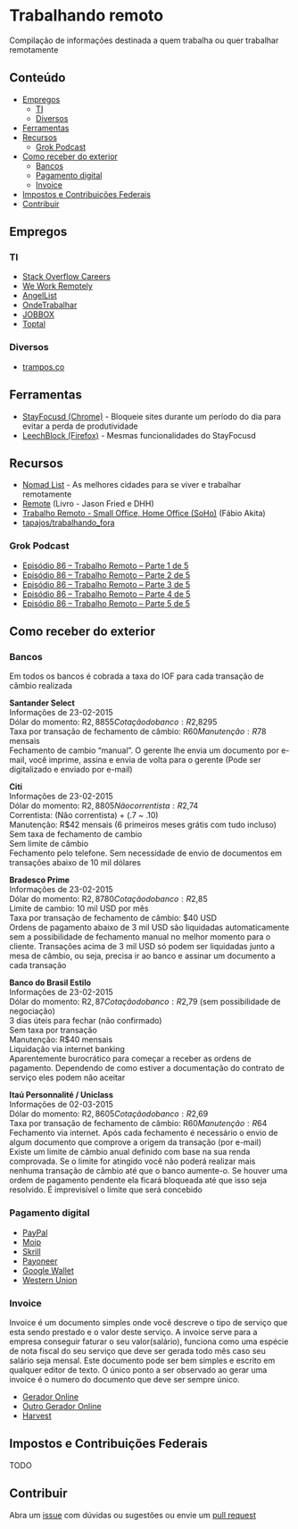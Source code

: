 # Trabalhando remoto

Compilação de informações destinada a quem trabalha ou quer trabalhar remotamente

## Conteúdo

- [Empregos](#empregos)
  - [TI](#ti)
  - [Diversos](#diversos)
- [Ferramentas](#ferramentas)
- [Recursos](#recursos)
  - [Grok Podcast](#grok-podcast)
- [Como receber do exterior](#como-receber-do-exterior)
  - [Bancos](#bancos)
  - [Pagamento digital](#pagamento-digital)
  - [Invoice](#invoice)
- [Impostos e Contribuições Federais](#impostos-e-contribuições-federais)
- [Contribuir](#contribuir)

## Empregos

### TI
- [Stack Overflow Careers](http://careers.stackoverflow.com/jobs/remote)
- [We Work Remotely](https://weworkremotely.com)
- [AngelList](https://angel.co/jobs)
- [OndeTrabalhar](http://www.ondetrabalhar.com/em/home-office-remoto)
- [JOBBOX](https://www.jobbox.io/offers?t=&s=featured&r=on)
- [Toptal](http://www.toptal.com/)

### Diversos
- [trampos.co](http://trampos.co/oportunidades?loc=home-office)

## Ferramentas
- [StayFocusd (Chrome)](https://chrome.google.com/webstore/detail/stayfocusd/laankejkbhbdhmipfmgcngdelahlfoji?utm_source=chrome-ntp-icon) - Bloqueie sites durante um período do dia para evitar a perda de produtividade
- [LeechBlock (Firefox)](https://addons.mozilla.org/en-US/firefox/addon/leechblock/) - Mesmas funcionalidades do StayFocusd

## Recursos

- [Nomad List](https://nomadlist.com) - As melhores cidades para se viver e trabalhar remotamente
- [Remote](http://37signals.com/remote) (Livro - Jason Fried e DHH)
- [Trabalho Remoto - Small Office, Home Office (SoHo)](http://www.akitaonrails.com/2013/11/18/off-topic-trabalho-remoto-small-office-home-office-soho) (Fábio Akita)
- [tapajos/trabalhando_fora](http://tapajos.me/trabalhando_fora)

### Grok Podcast
- [Episódio 86 – Trabalho Remoto – Parte 1 de 5](http://www.grokpodcast.com/2013/04/02/episodio-86-trabalho-remoto-parte-1-de-4/)
- [Episódio 86 – Trabalho Remoto – Parte 2 de 5](http://www.grokpodcast.com/2013/04/10/episodio-87-trabalho-remoto-parte-2-de-4/)
- [Episódio 86 – Trabalho Remoto – Parte 3 de 5](http://www.grokpodcast.com/2013/04/16/episodio-88-trabalho-remoto/)
- [Episódio 86 – Trabalho Remoto – Parte 4 de 5](http://www.grokpodcast.com/2013/04/24/episodio-89-trabalho-remoto/)
- [Episódio 86 – Trabalho Remoto – Parte 5 de 5](http://www.grokpodcast.com/2013/05/02/episodio-90-trabalho-remoto/)

## Como receber do exterior

### Bancos

Em todos os bancos é cobrada a taxa do IOF para cada transação de câmbio realizada  

**Santander Select**  
Informações de 23-02-2015  
Dólar do momento: R$2,8855  
Cotação do banco: R$2,8295  
Taxa por transação de fechamento de câmbio: R$60  
Manutenção: R$78 mensais  
Fechamento de cambio “manual”. O gerente lhe envia um documento por e-mail, você imprime, assina e envia de volta para o gerente (Pode ser digitalizado e enviado por e-mail)  

**Citi**  
Informações de 23-02-2015  
Dólar do momento: R$2,8805  
Não correntista: R$2,74  
Correntista: (Não correntista) + (.7 ~ .10)  
Manutenção: R$42 mensais (6 primeiros meses grátis com tudo incluso)  
Sem taxa de fechamento de cambio  
Sem limite de câmbio  
Fechamento pelo telefone. Sem necessidade de envio de documentos em transações abaixo de 10 mil dólares  

**Bradesco Prime**  
Informações de 23-02-2015  
Dólar do momento: R$2,8780  
Cotação do banco: R$2,85  
Limite de cambio: 10 mil USD por mês  
Taxa por transação de fechamento de câmbio: $40 USD  
Ordens de pagamento abaixo de 3 mil USD são liquidadas automaticamente sem a possibilidade de fechamento manual no melhor momento para o cliente. Transações acima de 3 mil USD só podem ser liquidadas junto a mesa de câmbio, ou seja, precisa ir ao banco e assinar um documento a cada transação  

**Banco do Brasil Estilo**  
Informações de 23-02-2015  
Dólar do momento: R$2,87  
Cotação do banco: R$2,79 (sem possibilidade de negociação)  
3 dias úteis para fechar (não confirmado)  
Sem taxa por transação  
Manutenção: R$40 mensais  
Liquidação via internet banking  
Aparentemente burocrático para começar a receber as ordens de pagamento. Dependendo de como estiver a documentação do contrato de serviço eles podem não aceitar  

**Itaú Personnalité / Uniclass**  
Informações de 02-03-2015  
Dólar do momento: R$2,8605  
Cotação do banco: R$2,69  
Taxa por transação de fechamento de câmbio: R$60  
Manutenção: R$64  
Fechamento via internet. Após cada fechamento é necessário o envio de algum documento que comprove a origem da transação (por e-mail)  
Existe um limite de câmbio anual definido com base na sua renda comprovada. Se o limite for atingido você não poderá realizar mais nenhuma transação de câmbio até que o banco aumente-o. Se houver uma ordem de pagamento pendente ela ficará bloqueada até que isso seja resolvido. É imprevisível o limite que será concebido  

### Pagamento digital

- [PayPal](https://www.paypal.com)
- [Moip](https://moip.com.br/solucoes-assinaturas/)
- [Skrill](https://www.skrill.com)
- [Payoneer](http://www.payoneer.com/)
- [Google Wallet](https://www.google.com/wallet/)
- [Western Union](https://www.westernunion.com.br)

### Invoice

Invoice é um documento simples onde você descreve o tipo de serviço que esta sendo prestado e o valor deste serviço.
A invoice serve para a empresa conseguir faturar o seu valor(salário), funciona como uma espécie de nota fiscal do seu serviço que deve ser gerada todo mês caso seu salário seja mensal. Este documento pode ser bem simples e escrito em qualquer editor de texto. O único ponto a ser observado ao gerar uma invoice é o numero do documento que deve ser sempre único.

 - [Gerador Online](https://invoice-generator.com)
 - [Outro Gerador Online](https://www.free-invoice-generator.com/)
 - [Harvest](https://www.getharvest.com/)


## Impostos e Contribuições Federais

TODO

## Contribuir

Abra um [issue](https://github.com/DyegoCosta/trabalhando-remoto/issues/new) com dúvidas ou sugestões ou envie um [pull request](http://tableless.com.br/contribuindo-em-projetos-open-source-com-o-github/)
